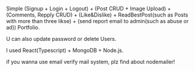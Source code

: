 Simple (Signup + Login + Logout) + (Post CRUD + Image Upload) + (Comments, Repply CRUD) + (Like&Dislike) + ReadBestPost(such as Posts with more than three likse) + (send report email to admin(such as abuse or ad)) Portfolio.

U can also update password or delete Users.

I used React(Typescript) + MongoDB + Node.js.

if you wanna use email verify mail system, plz find about nodemailer!
